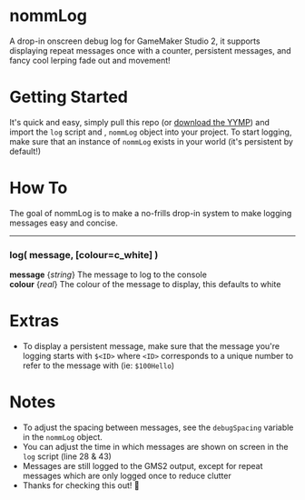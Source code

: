 # nommLog
A drop-in onscreen debug log for GameMaker Studio 2, it supports displaying repeat messages once with a counter, persistent messages, and fancy cool lerping fade out and movement!

# Getting Started
It's quick and easy, simply pull this repo (or [download the YYMP](https://github.com/nommiin/nommLog/releases/download/1.0.0/nommLog.yymp)) and import the `log` script and , `nommLog` object into your project. To start logging, make sure that an instance of `nommLog` exists in your world (it's persistent by default!)

# How To
The goal of nommLog is to make a no-frills drop-in system to make logging messages easy and concise. 

---

### log( message, [colour=c_white] )
**message** {*string*} The message to log to the console<br>
**colour** {*real*} The colour of the message to display, this defaults to white

# Extras
- To display a persistent message, make sure that the message you're logging starts with `$<ID>` where `<ID>` corresponds to a unique number to refer to the message with (ie: `$100Hello`)

# Notes
- To adjust the spacing between messages, see the `debugSpacing` variable in the `nommLog` object.
- You can adjust the time in which messages are shown on screen in the `log` script (line 28 & 43)
- Messages are still logged to the GMS2 output, except for repeat messages which are only logged once to reduce clutter
- Thanks for checking this out! :yellow_heart:
